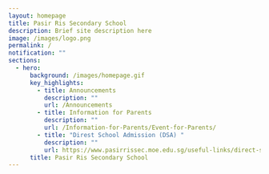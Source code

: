 ```yaml
---
layout: homepage
title: Pasir Ris Secondary School
description: Brief site description here
image: /images/logo.png
permalink: /
notification: ""
sections:
  - hero:
      background: /images/homepage.gif
      key_highlights:
        - title: Announcements
          description: ""
          url: /Announcements
        - title: Information for Parents
          description: ""
          url: /Information-for-Parents/Event-for-Parents/
        - title: "Direst School Admission (DSA) "
          description: ""
          url: https://www.pasirrissec.moe.edu.sg/useful-links/direct-school-admission-dsa/direct-school-admission-dsa
      title: Pasir Ris Secondary School
---
```

